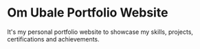# Om Ubale Portfolio Website
It's my personal portfolio website to showcase my skills, projects, certifications and achievements.
